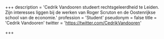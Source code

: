 +++
description = 'Cedrik Vandooren studeert rechtsgeleerdheid te Leiden. Zijn interesses liggen bij de werken van Roger Scruton en de Oostenrijkse school van de economie.'
profession = 'Student'
pseudonym = false
title = 'Cedrik Vandooren'
twitter = 'https://twitter.com/CedrikVandooren'

+++
